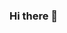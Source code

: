 ### Hi there 👋

<!--Assignment
**Bbunting2023/Bbunting2023** is a ✨ _special_ ✨ repository because its `README.md` (this file) appears on your GitHub profile.

Brandy Levan Allen blallen21@yahoo.com
My Github is a storage area for my computer classes. 
This repository will be used for CTI110. 
I created a new folder in MS Word; then I pressed clone.